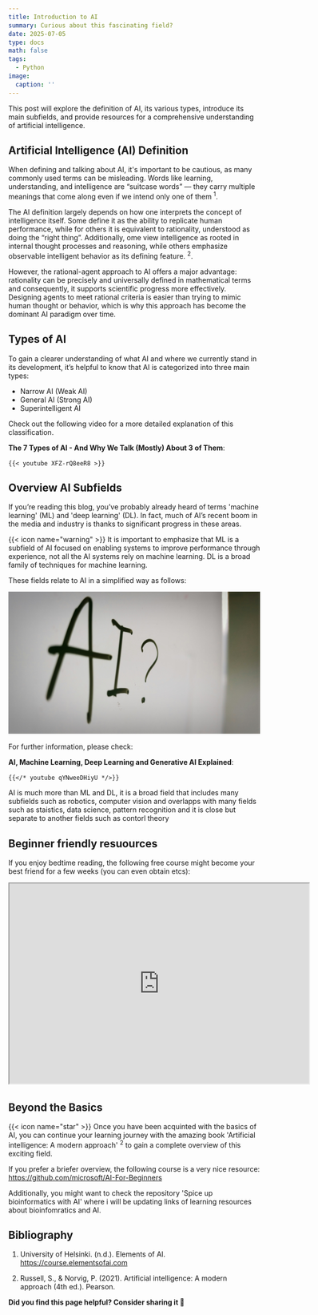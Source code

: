 ```yaml
---
title: Introduction to AI 
summary: Curious about this fascinating field?
date: 2025-07-05
type: docs
math: false
tags:
  - Python
image:
  caption: ''
---
```


This post will explore the definition of AI, its various types, introduce its main subfields, and provide resources for a comprehensive understanding of artificial intelligence.

## Artificial Intelligence (AI) Definition

When defining and talking about AI, it's important to be cautious, as many commonly used terms can be misleading. Words like learning, understanding, and intelligence are “suitcase words” — they carry multiple meanings that come along even if we intend only one of them <sup>1</sup>.

The AI definition largely depends on how one interprets the concept of intelligence itself. Some define it as the ability to replicate human performance, while for others it is equivalent to rationality, understood as doing the “right thing”. Additionally, ome view intelligence as rooted in internal thought processes and reasoning, while others emphasize observable intelligent behavior as its defining feature.
 <sup>2</sup>.

However, the rational-agent approach to AI offers a major advantage: rationality can be precisely and universally defined in mathematical terms and consequently, it supports scientific progress more effectively. Designing agents to meet rational criteria is easier than trying to mimic human thought or behavior, which is why this approach has become the dominant AI paradigm over time.

## Types of AI

To gain a clearer understanding of what AI and where we currently stand in its development, it’s helpful to know that AI is categorized into three main types:

- Narrow AI (Weak AI)
- General AI (Strong AI)
- Superintelligent AI

Check out the following video for a more detailed explanation of this classification.

**The 7 Types of AI - And Why We Talk (Mostly) About 3 of Them**:

    {{< youtube XFZ-rQ8eeR8 >}} 

## Overview AI Subfields

If you’re reading this blog, you’ve probably already heard of terms 'machine learning' (ML) and 'deep learning' (DL). In fact, much of AI’s recent boom in the media and industry is thanks to significant progress in these areas.

{{< icon name="warning" >}} It is important to emphasize that ML is a subfield of AI focused on enabling systems to improve performance through experience, not all the AI systems rely on machine learning. DL is a broad family of techniques for machine learning.

These fields relate to AI in a simplified way as follows:

![Alt text](featured.jpg)

For further information, please check:

**AI, Machine Learning, Deep Learning and Generative AI Explained**:

    {{</* youtube qYNweeDHiyU */>}} 


 AI is much more than ML and DL, it is a broad field that includes many subfields such as robotics, computer vision and overlapps with many fields such as staistics, data science, pattern recognition and it is close but separate to another fields such as contorl theory 
 
## Beginner friendly resuources

If you enjoy bedtime reading, the following free course might become your best friend for a few weeks (you can even obtain etcs): 

<iframe src="https://course.elementsofai.com" width="600" height="400"></iframe> 

## Beyond the Basics 

{{< icon name="star" >}} Once you have been acquinted with the basics of AI, you can continue your learning journey with the amazing book 'Artificial intelligence: A modern approach' <sup>2</sup> to gain a complete overview of this exciting field.

If you prefer a briefer overview, the following course is a very nice resource: https://github.com/microsoft/AI-For-Beginners

Additionally, you might want to check the repository 'Spice up bioinformatics with AI' where i will be updating links of learning resources about bioinfomratics and AI. 

## Bibliography 

1. University of Helsinki. (n.d.). Elements of AI. https://course.elementsofai.com

2. Russell, S., & Norvig, P. (2021). Artificial intelligence: A modern approach (4th ed.). Pearson.


**Did you find this page helpful? Consider sharing it 🙌**
